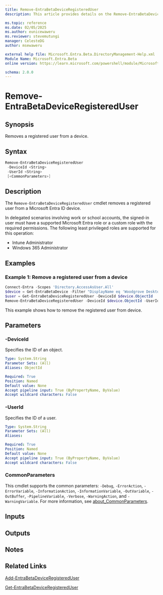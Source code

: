 ```yaml
---
title: Remove-EntraBetaDeviceRegisteredUser
description: This article provides details on the Remove-EntraBetaDeviceRegisteredUser command.

ms.topic: reference
ms.date: 02/05/2025
ms.author: eunicewaweru
ms.reviewer: stevemutungi
manager: CelesteDG
author: msewaweru

external help file: Microsoft.Entra.Beta.DirectoryManagement-Help.xml
Module Name: Microsoft.Entra.Beta
online version: https://learn.microsoft.com/powershell/module/Microsoft.Entra.Beta/Remove-EntraBetaDeviceRegisteredUser

schema: 2.0.0
---
```


# Remove-EntraBetaDeviceRegisteredUser

## Synopsis

Removes a registered user from a device.

## Syntax

```powershell
Remove-EntraBetaDeviceRegisteredUser
 -DeviceId <String>
 -UserId <String>
 [<CommonParameters>]
```

## Description

The `Remove-EntraBetaDeviceRegisteredUser` cmdlet removes a registered user from a Microsoft Entra ID device.

In delegated scenarios involving work or school accounts, the signed-in user must have a supported Microsoft Entra role or a custom role with the required permissions. The following least privileged roles are supported for this operation:

- Intune Administrator
- Windows 365 Administrator

## Examples

### Example 1: Remove a registered user from a device

```Powershell
Connect-Entra -Scopes 'Directory.AccessAsUser.All'
$device = Get-EntraBetaDevice -Filter "DisplayName eq 'Woodgrove Desktop'"
$user = Get-EntraBetaDeviceRegisteredUser -DeviceId $device.ObjectId
Remove-EntraBetaDeviceRegisteredUser -DeviceId $device.ObjectId -UserId $user.Id
```

This example shows how to remove the registered user from device.

## Parameters

### -DeviceId

Specifies the ID of an object.

```yaml
Type: System.String
Parameter Sets: (All)
Aliases: ObjectId

Required: True
Position: Named
Default value: None
Accept pipeline input: True (ByPropertyName, ByValue)
Accept wildcard characters: False
```

### -UserId

Specifies the ID of a user.

```yaml
Type: System.String
Parameter Sets: (All)
Aliases:

Required: True
Position: Named
Default value: None
Accept pipeline input: True (ByPropertyName, ByValue)
Accept wildcard characters: False
```

### CommonParameters

This cmdlet supports the common parameters: `-Debug`, `-ErrorAction`, `-ErrorVariable`, `-InformationAction`, `-InformationVariable`, `-OutVariable`, `-OutBuffer`, `-PipelineVariable`, `-Verbose`, `-WarningAction`, and `-WarningVariable`. For more information, see [about_CommonParameters](https://go.microsoft.com/fwlink/?LinkID=113216).

## Inputs

## Outputs

## Notes

## Related Links

[Add-EntraBetaDeviceRegisteredUser](Add-EntraBetaDeviceRegisteredUser.md)

[Get-EntraBetaDeviceRegisteredUser](Get-EntraBetaDeviceRegisteredUser.md)
